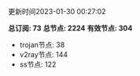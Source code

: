 更新时间2023-01-30 00:27:02

**总订阅: 73**
**总节点: 2224**
**有效节点: 304**
- trojan节点: 38
- v2ray节点: 144
- ss节点: 122
